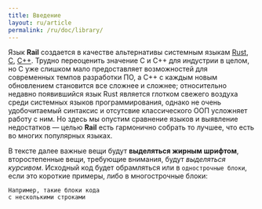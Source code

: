 ```yaml
---
title: Введение
layout: ru/article
permalink: /ru/doc/library/
---
```


Язык **Rail** создается в качестве альтернативы системным языкам [Rust](https://www.rust-lang.org/ru-RU/), [C](https://ru.wikipedia.org/wiki/%D0%A1%D0%B8_(%D1%8F%D0%B7%D1%8B%D0%BA_%D0%BF%D1%80%D0%BE%D0%B3%D1%80%D0%B0%D0%BC%D0%BC%D0%B8%D1%80%D0%BE%D0%B2%D0%B0%D0%BD%D0%B8%D1%8F)), [C++](https://ru.wikipedia.org/wiki/C%2B%2B). Трудно переоценить значение С и С++ для индустрии в целом, но С уже слишком мало предоставляет возможностей для современных темпов разработки ПО, а С++ с каждым новым обновлением становится все сложнее и сложнее; относительно недавно появившийся язык Rust является глотком свежего воздуха среди системных языков программирования, однако не очень удобочитаемый синтаксис и отсутсвие классического ООП усложняет работу с ним. Но здесь мы опустим сравнение языков и выявление недостатков — целью **Rail** есть гармонично собрать то лучшее, что есть во многих популярных языках.

В тексте далее важные вещи будут **выделяться жирным шрифтом**, второстепенные вещи, требующие внимания, будут _выделяться курсивом_. Исходный код будет обрамляться или в `однострочные блоки`, если это короткие примеры, либо в многострочные блоки:
```
Например, такие блоки кода
с несколькими строками
```
